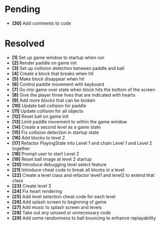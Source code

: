 # Pending #
- **[30]** Add comments to code 

# Resolved #

- **[1]** Set up game window to startup when run
- **[2]** Render paddle on game init
- **[3]** Set up collision detection between paddle and ball
- **[4]** Create a block that breaks when hit
- **[5]** Make block disappear when hit
- **[6]** Control paddle movement with keyboard
- **[7]** Go into game over state when block hits the bottom of the screen
- **[8]** Give the player three lives that are indicated with hearts
- **[9]** Add more blocks that can be broken
- **[10]** Update ball collision for paddle
- **[11]** Update collision for all objects 
- **[12]** Reset ball on game init
- **[13]** Limit paddle movement to within the game window
- **[14]** Create a second level as a game state
- **[15]** Fix collision detection in startup state
- **[16]** Add blocks to level 2 
- **[17]** Refactor PlayingState into Level 1 and chain Level 1 and Level 2 together
- **[18]** Prompt user to start Level 2
- **[19]** Reset ball image at level 2 startup
- **[20]** Introduce debugging level select feature
- **[21]** Introduce cheat code to break all blocks in a level
- **[22]** Create a level class and refactor level1 and level2 to extend that class
- **[23]** Create level 3
- **[24]** Fix heart rendering 
- **[25]** Add level selection cheat code for each level
- **[26]** Add splash screen to beginning of game
- **[27]** Add music to splash screen and levels
- **[28]** Take out any unused or unnecessary code
- **[29]** Add some randomness to ball bouncing to enhance replayability
